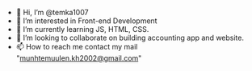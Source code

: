 - 👋 Hi, I’m @temka1007
- 👀 I’m interested in Front-end Development
- 🌱 I’m currently learning JS, HTML, CSS.
- 💞️ I’m looking to collaborate on building accounting app and website.
- 📫 How to reach me contact my mail "munhtemuulen.kh2002@gmail.com"

<!---
temka1007/temka1007 is a ✨ special ✨ repository because its `README.md` (this file) appears on your GitHub profile.
You can click the Preview link to take a look at your changes.
--->
